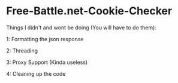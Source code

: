 # Free-Battle.net-Cookie-Checker

Things I didn't and wont be doing (You will have to do them):

1: Formatting the json response

2: Threading

3: Proxy Support (Kinda useless)

4: Cleaning up the code
